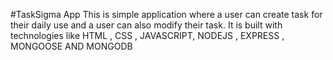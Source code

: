 #TaskSigma App
This is simple application where a user can create task for their daily use and a user can also modify their task.
It is built with technologies like HTML , CSS , JAVASCRIPT, NODEJS , EXPRESS , MONGOOSE AND MONGODB